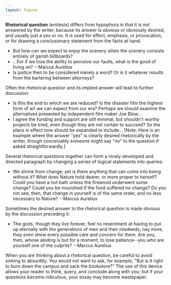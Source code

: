 ```yaml
---
layout: figure
---
```


**Rhetorical question** (erotesis) differs from hypophora in that it is not answered by the writer, because its answer is obvious or obviously desired, and usually just a yes or no. It is used for effect, emphasis, or provocation, or for drawing a conclusionary statement from the facts at hand.

  - But how can we expect to enjoy the scenery when the scenery consists entirely of garish billboards?
 - ...For if we lose the ability to perceive our faults, what is the good of living on? --Marcus Aurelius
 - Is justice then to be considered merely a word? Or is it whatever results from the bartering between attorneys?
 
Often the rhetorical question and its implied answer will lead to further discussion:

 - Is this the end to which we are reduced? Is the disaster film the highest form of art we can expect from our era? Perhaps we should examine the alternatives presented by independent film maker Joe Blow...
 - I agree the funding and support are still minimal, but shouldn't worthy projects be tried, even though they are not certain to succeed? So the plans in effect now should be expanded to include... [Note: Here is an example where the answer "yes" is clearly desired rhetorically by the writer, though conceivably someone might say "no" to the question if asked straightforwardly.]
 
 Several rhetorical questions together can form a nicely developed and directed paragraph by changing a series of logical statements into queries:
 
 - We shrink from change; yet is there anything that can come into being without it? What does Nature hold dearer, or more proper to herself? Could you have a hot bath unless the firewood underwent some change? Could you be nourished if the food suffered no change? Do you not see, then, that change in yourself is of the same order, and no less necessary to Nature? --Marcus Aurelius
 
 Sometimes the desired answer to the rhetorical question is made obvious by the discussion preceding it:
 
 - The gods, though they live forever, feel no resentment at having to put up eternally with the generations of men and their misdeeds; nay more, they even show every possible care and concern for them. Are you, then, whose abiding is but for a moment, to lose patience--you who are yourself one of the culprits? --Marcus Aurelius
 
 When you are thinking about a rhetorical question, be careful to avoid sinking to absurdity. You would not want to ask, for example, "But is it right to burn down the campus and sack the bookstore?" The use of this device allows your reader to think, query, and conclude along with you; but if your questions become ridiculous, your essay may become wastepaper.